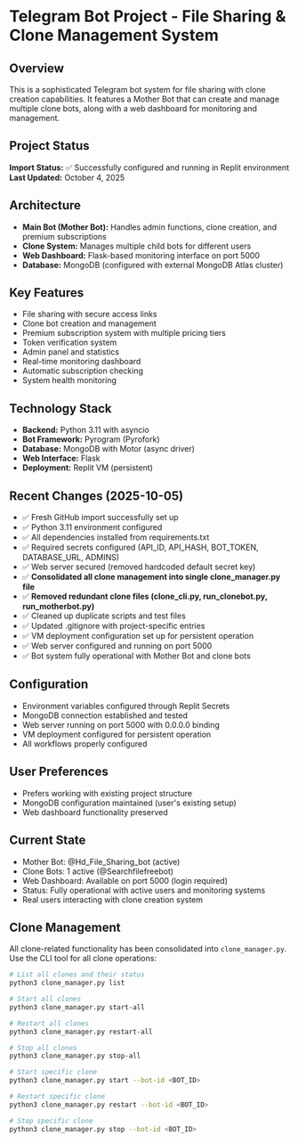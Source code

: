 # Telegram Bot Project - File Sharing & Clone Management System

## Overview
This is a sophisticated Telegram bot system for file sharing with clone creation capabilities. It features a Mother Bot that can create and manage multiple clone bots, along with a web dashboard for monitoring and management.

## Project Status
**Import Status:** ✅ Successfully configured and running in Replit environment
**Last Updated:** October 4, 2025

## Architecture
- **Main Bot (Mother Bot):** Handles admin functions, clone creation, and premium subscriptions
- **Clone System:** Manages multiple child bots for different users  
- **Web Dashboard:** Flask-based monitoring interface on port 5000
- **Database:** MongoDB (configured with external MongoDB Atlas cluster)

## Key Features
- File sharing with secure access links
- Clone bot creation and management
- Premium subscription system with multiple pricing tiers
- Token verification system
- Admin panel and statistics
- Real-time monitoring dashboard
- Automatic subscription checking
- System health monitoring

## Technology Stack
- **Backend:** Python 3.11 with asyncio
- **Bot Framework:** Pyrogram (Pyrofork)
- **Database:** MongoDB with Motor (async driver)
- **Web Interface:** Flask
- **Deployment:** Replit VM (persistent)

## Recent Changes (2025-10-05)
- ✅ Fresh GitHub import successfully set up
- ✅ Python 3.11 environment configured
- ✅ All dependencies installed from requirements.txt
- ✅ Required secrets configured (API_ID, API_HASH, BOT_TOKEN, DATABASE_URL, ADMINS)
- ✅ Web server secured (removed hardcoded default secret key)
- ✅ **Consolidated all clone management into single clone_manager.py file**
- ✅ **Removed redundant clone files (clone_cli.py, run_clonebot.py, run_motherbot.py)**
- ✅ Cleaned up duplicate scripts and test files
- ✅ Updated .gitignore with project-specific entries
- ✅ VM deployment configuration set up for persistent operation
- ✅ Web server configured and running on port 5000
- ✅ Bot system fully operational with Mother Bot and clone bots

## Configuration
- Environment variables configured through Replit Secrets
- MongoDB connection established and tested
- Web server running on port 5000 with 0.0.0.0 binding
- VM deployment configured for persistent operation
- All workflows properly configured

## User Preferences
- Prefers working with existing project structure
- MongoDB configuration maintained (user's existing setup)
- Web dashboard functionality preserved

## Current State
- Mother Bot: @Hd_File_Sharing_bot (active)
- Clone Bots: 1 active (@Searchfilefreebot)
- Web Dashboard: Available on port 5000 (login required)
- Status: Fully operational with active users and monitoring systems
- Real users interacting with clone creation system

## Clone Management
All clone-related functionality has been consolidated into `clone_manager.py`. Use the CLI tool for all clone operations:
```bash
# List all clones and their status
python3 clone_manager.py list

# Start all clones
python3 clone_manager.py start-all

# Restart all clones
python3 clone_manager.py restart-all

# Stop all clones
python3 clone_manager.py stop-all

# Start specific clone
python3 clone_manager.py start --bot-id <BOT_ID>

# Restart specific clone
python3 clone_manager.py restart --bot-id <BOT_ID>

# Stop specific clone
python3 clone_manager.py stop --bot-id <BOT_ID>
```